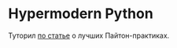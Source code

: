 # Hypermodern Python
Туторил [по статье](https://cjolowicz.github.io/posts/hypermodern-python-01-setup/) о лучших Пайтон-практиках.
